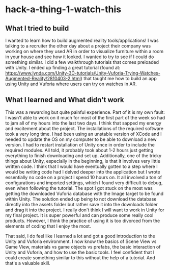 # hack-a-thing-1-watch-this

## What I tried to build

I wanted to learn how to build augmented reality tools/applications! I was talking to a recruiter the other day about a project their company was working on where they used AR in order to visualize furniture within a room in your house and see how it looked. I wanted to try to see if I could do something similar. I did a few walkthrough tutorials that comes preloaded with Unity. I ended up finding a great tutorial (found at: https://www.lynda.com/Unity-3D-tutorials/Unity-Vuforia-Trying-Watches-Augmented-Reality/2810403-2.html) that taught me how to build an app using Unity and Vuforia where users can try on watches in AR.

## What I learned and What didn't work

This was a rewarding but quite painful experience. Part of it is my own fault: I wasn't able to work on it much for most of the first part of the week so had to jam all of my hours into the last two days. I think that sapped my energy and excitement about the project. The installations of the required software took a very long time. I had been using an unstable version of XCode and I needed to update the OS on my computer to be able to download a new version. I had to restart installation of Unity once in order to include the required modules. All told, it probably took about 1-2 hours just getting everything to finish downloading and set up. Additionally, one of the tricky things about Unity, especially in the beginning, is that it involves very little written code. I think that I would have eventually gotten to a step where I would be writing code had I delved deeper into the application but I wrote essentially no code on a project I spend 10 hours on. It all involved a ton of configurations and imported settings, which I found very difficult to debug, even when following the tutorial. The spot I got stuck on the most was getting the downloaded Vuforia database with the Image target to be found within Unity. The solution ended up being to not download the database directly into the assets folder but rather save it into the downloads folder and drag it into the project. I really don't think I will want to work in Unity for my final project. It is super powerful and can produce some really cool products. However, I think the practice of using it is too divorced from the elements of coding that I enjoy the most.

That said, I do feel like I learned a lot and got a good introduction to the Unity and Vuforia environment. I now know the basics of Scene View vs Game View, materials vs game objects vs prefabs, the basic interaction of Unity and Vuforia, and how to use the basic tools. I feel confident that I could create something similar to this without the help of a tutorial. And that's a valuable skill.

